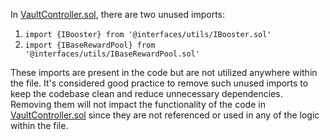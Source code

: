 In [VaultController.sol](https://github.com/code-423n4/2023-07-amphora/blob/main/core/solidity/contracts/core/VaultController.sol#L11-L12), there are two unused imports:

1. `import {IBooster} from '@interfaces/utils/IBooster.sol'`
2. `import {IBaseRewardPool} from '@interfaces/utils/IBaseRewardPool.sol'`

These imports are present in the code but are not utilized anywhere within the file. It's considered good practice to remove such unused imports to keep the codebase clean and reduce unnecessary dependencies. Removing them will not impact the functionality of the code in [VaultController.sol](https://github.com/code-423n4/2023-07-amphora/blob/main/core/solidity/contracts/core/VaultController.sol#L11-L12) since they are not referenced or used in any of the logic within the file.